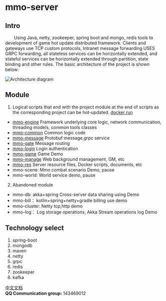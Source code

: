 # mmo-server

## Intro
&emsp;&emsp;Using Java, netty, zookeeper, spring boot and mongo, redis tools to development of game hot update distributed framework.
Clients and gateways use TCP custom protocols, Intranet message forwarding USES GRPC forwarding, 
all stateless services can be horizontally extended, and stateful services can be horizontally extended through partition, state binding and other rules.
The basic architecture of the project is shown below:


![Architecture diagram](https://raw.githubusercontent.com/jzyong/mmo-server/master/mmo-res/img/mmo%E6%9C%8D%E5%8A%A1%E5%99%A8.png) 




## Module
1. Logical scripts that end with the project module at the end of scripts as the corresponding project can be hot-updated. [docker run](https://github.com/jzyong/mmo-server/blob/master/mmo-res/docker/local/DockerLocalRun.md)  
* [mmo-engine](https://github.com/jzyong/mmo-server/blob/master/mmo-engine/README.md) Framework underlying core logic, network communication, threading models, common tools classes  
* [mmo-common](https://github.com/jzyong/mmo-server/blob/master/mmo-common/README.md) Common logic code  
* [mmo-message](https://github.com/jzyong/mmo-server/blob/master/mmo-message/README.md) Protobuf message,grpc service  
* [mmo-gate](https://github.com/jzyong/mmo-server/blob/master/mmo-gate/README.md) Message routing 
* [mmo-login](https://github.com/jzyong/mmo-server/blob/master/mmo-login/README.md) Login authentication 
* [mmo-game](https://github.com/jzyong/mmo-server/blob/master/mmo-game/README.md) Game Demo 
* [mmo-manage](https://github.com/jzyong/mmo-server/blob/master/mmo-manage/README.md) Web background management, GM, etc
* [mmo-res](https://github.com/jzyong/mmo-server/blob/master/mmo-res/README.md) Server resource files, Docker scripts, documents, etc
* mmo-scene: Mmo combat scenario Demo, pause  
* mmo-world: World service demo, pause  

2. Abandoned module  
* mmo-db: akka+spring Cross-server data sharing using Demo  
* mmo-bill： kotlin+spring+netty+gradle billing use demo  
* mmo-cluster: Netty tcp,http demo 
* mmo-log： Log storage operations, Akka Stream operations log Demo



## Technology select
1. spring-boot 
2. mongodb 
3. maven 
4. netty 
5. grpc 
6. redis 
7. zookeeper
8. kafka
  
  
  
[中文文档](https://blog.csdn.net/jzhiy/category_10634655.html)  
**QQ Communication group:** 143469012

